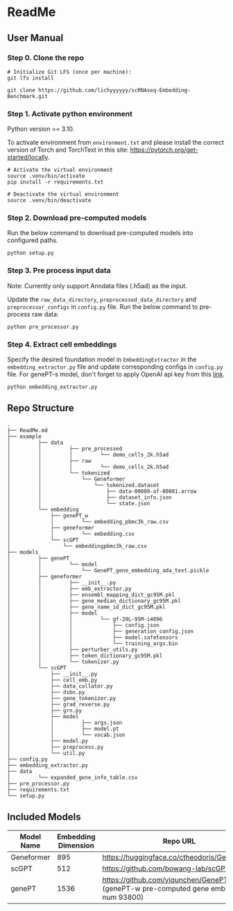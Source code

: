 # ReadMe

## User Manual

### Step 0. Clone the repo

```angular2html
# Initialize Git LFS (once per machine):
git lfs install

git clone https://github.com/lichyyyyyy/scRNAseq-Embedding-Benchmark.git
```

### Step 1. Activate python environment

Python version == 3.10.

To activate environment from `environment.txt` and please install the correct
version of Torch and TorchText in this
site: https://pytorch.org/get-started/locally.

```
# Activate the virtual environment
source .venv/bin/activate
pip install -r requirements.txt

# Deactivate the virtual environment
source .venv/bin/deactivate
```

### Step 2. Download pre-computed models

Run the below command to download pre-computed models into configured paths.

```angular2html
python setup.py
```

### Step 3. Pre process input data

Note: Currently only support Anndata files (.h5ad) as the input.

Update the `raw_data_directory`, `preprocessed_data_directory` and `preprocessor_configs` in `config.py` file. Run the
below command to pre-process raw data:

```angular2html
python pre_processor.py
```

### Step 4. Extract cell embeddings

Specify the desired foundation model in `EmbeddingExtractor` in the `embedding_extractor.py` file and update
corresponding configs in `config.py` file. For genePT-s model, don't forget to apply OpenAI api key from
this [link](https://openai.com/index/openai-api/).

```angular2html
python embedding_extractor.py
```

## Repo Structure

```angular2html
.
├── ReadMe.md
├── example
│         ├── data
│         │         ├── pre_processed
│         │         │         └── demo_cells_2k.h5ad
│         │         ├── raw
│         │         │         └── demo_cells_2k.h5ad
│         │         └── tokenized
│         │             └── Geneformer
│         │                 └── tokenized.dataset
│         │                     ├── data-00000-of-00001.arrow
│         │                     ├── dataset_info.json
│         │                     └── state.json
│         └── embedding
│             ├── genePT_w
│             │         └── embedding_pbmc3k_raw.csv
│             ├── geneformer
│             │         └── embedding.csv
│             └── scGPT
│                 └── embeddingpbmc3k_raw.csv
├── models
│         ├── genePT
│         │         └── model
│         │             └── GenePT_gene_embedding_ada_text.pickle
│         ├── geneformer
│         │         ├── __init__.py
│         │         ├── emb_extractor.py
│         │         ├── ensembl_mapping_dict_gc95M.pkl
│         │         ├── gene_median_dictionary_gc95M.pkl
│         │         ├── gene_name_id_dict_gc95M.pkl
│         │         ├── model
│         │         │         └── gf-20L-95M-i4096
│         │         │             ├── config.json
│         │         │             ├── generation_config.json
│         │         │             ├── model.safetensors
│         │         │             └── training_args.bin
│         │         ├── perturber_utils.py
│         │         ├── token_dictionary_gc95M.pkl
│         │         └── tokenizer.py
│         └── scGPT
│             ├── __init__.py
│             ├── cell_emb.py
│             ├── data_collator.py
│             ├── dsbn.py
│             ├── gene_tokenizer.py
│             ├── grad_reverse.py
│             ├── grn.py
│             ├── model
│             │         ├── args.json
│             │         ├── model.pt
│             │         └── vocab.json
│             ├── model.py
│             ├── preprocess.py
│             └── util.py
├── config.py
├── embedding_extractor.py
├── data
│         └── expanded_gene_info_table.csv
├── pre_processor.py
├── requirements.txt
└── setup.py

```

## Included Models

| Model Name | Embedding Dimension | Repo URL                                                                                  |
|------------|---------------------|-------------------------------------------------------------------------------------------|
| Geneformer | 895                 | https://huggingface.co/ctheodoris/Geneformer                                              |
| scGPT      | 512                 | https://github.com/bowang-lab/scGPT.git                                                   |
| genePT     | 1536                | https://github.com/yiqunchen/GenePT.git  (genePT-w pre-computed gene embedding num 93800) |